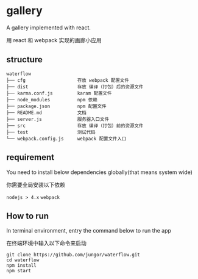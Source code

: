 # gallery

A gallery implemented with react.

用 react 和 webpack 实现的画廊小应用

## structure

```
waterflow
├── cfg                   存放 webpack 配置文件
├── dist                  存放 编译（打包）后的资源文件
├── karma.conf.js         karam 配置文件
├── node_modules          npm 依赖
├── package.json          npm 配置文件
├── README.md             文档
├── server.js             服务器入口文件
├── src                   存放 编译（打包）前的资源文件
├── test                  测试代码   
└── webpack.config.js     webpack 配置文件入口
```

## requirement

You need to install below dependencies globally(that means system wide)

你需要全局安装以下依赖

`nodejs > 4.x`
`webpack`


## How to run

In terminal environment, entry the command below to run the app

在终端环境中输入以下命令来启动

```
git clone https://github.com/jungor/waterflow.git
cd waterflow
npm install
npm start
```
